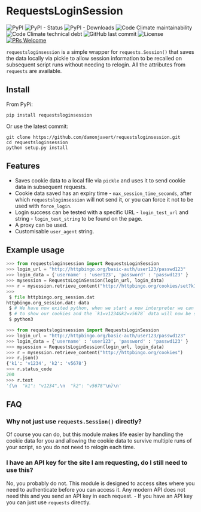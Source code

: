 # RequestsLoginSession

![PyPI](https://img.shields.io/pypi/v/requestsloginsession) ![PyPI - Status](https://img.shields.io/pypi/status/requestsloginsession) ![PyPI - Downloads](https://img.shields.io/pypi/dm/requestsloginsession) ![Code Climate maintainability](https://img.shields.io/codeclimate/maintainability/damonjavert/requestsloginsession) ![Code Climate technical debt](https://img.shields.io/codeclimate/tech-debt/damonjavert/requestsloginsession) ![GitHub last commit](https://img.shields.io/github/last-commit/damonjavert/requestsloginsession) ![License](https://img.shields.io/github/license/damonjavert/requestsloginsession) [![PRs Welcome](https://img.shields.io/badge/PRs-welcome-brightgreen.svg?style=flat-square)](http://makeapullrequest.com)

`requestsloginsession` is a simple wrapper for `requests.Session()` that saves the data locally via pickle to allow session information to be recalled on subsequent script runs without needing to relogin. All the attributes from `requests` are available.

## Install

From PyPi:
```
pip install requestsloginsession
```
Or use the latest commit:
```
git clone https://github.com/damonjavert/requestsloginsession.git
cd requestsloginsession
python setup.py install
```

## Features

* Saves cookie data to a local file via `pickle` and uses it to send cookie data in subsequent requests.
* Cookie data saved has an expiry time - `max_session_time_seconds`, after which `requestsloginsession` will not send it, or you can force it not to be used with `force_login`.
* Login success can be tested with a specific URL - `login_test_url` and string - `login_test_string` to be found on the page.
* A proxy can be used.
* Customisable `user_agent` string.

## Example usage

```python
>>> from requestsloginsession import RequestsLoginSession
>>> login_url = "http://httpbingo.org/basic-auth/user123/passwd123"
>>> login_data = {'username' : 'user123', 'password' : 'passwd123' }
>>> mysession = RequestsLoginSession(login_url, login_data)
>>> r = mysession.retrieve_content("http://httpbingo.org/cookies/set?k1=v1234&k2=v5678")
>>>
 $ file httpbingo.org_session.dat
httpbingo.org_session.dat: data
 $ # We have now exited python, when we start a new interpreter we can request httpbingo
 $ # to show our cookies and the `k1=v1234&k2=v5678` data will now be shown:
 $ python3

>>> from requestsloginsession import RequestsLoginSession
>>> login_url = "http://httpbingo.org/basic-auth/user123/passwd123"
>>> login_data = {'username' : 'user123', 'password' : 'passwd123' }
>>> mysession = RequestsLoginSession(login_url, login_data)
>>> r = mysession.retrieve_content("http://httpbingo.org/cookies")
>>> r.json()
{'k1': 'v1234', 'k2': 'v5678'}
>>> r.status_code
200
>>> r.text
'{\n  "k1": "v1234",\n  "k2": "v5678"\n}\n'
```

## FAQ

### Why not just use `requests.Session()` directly?
Of course you can do, but this module makes life easier by handling the cookie data for you and allowing the cookie data to survive multiple runs of your script, so you do not need to relogin each time.

### I have an API key for the site I am requesting, do I still need to use this?
No, you probably do not. This module is designed to access sites where you need to authenticate before you can access it. Any modern API does not need this and you send an API key in each request. - If you have an API key you can just use `requests` directly.


